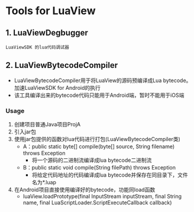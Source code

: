 # Tools for LuaView

## 1. LuaViewDegbugger
	LuaViewSDK 的lua代码调试器

## 2. LuaViewBytecodeCompiler


* LuaViewBytecodeCompiler用于将LuaView的源码预编译成Lua bytecode。加速LuaViewSDK for Android的执行
* 该工具编译出来的bytecode代码只能用于Android端，暂时不能用于iOS端


### Usage

1. 创建项目普通Java项目ProjA
2. 引入jar包
3. 使用jar包提供的函数对lua代码进行打包(LuaViewBytecodeCompiler类)
	* A：public static byte[] compile(byte[] source, String filename) throws Exception
		* 将一个源码的二进制流编译成lua bytecode二进制流
	* B：public static void compile(String filePath) throws Exception
		* 将给定代码地址的代码编译成lua bytecode并保存在同目录下，文件名为*.luap
4. 在Android项目直接使用编译好的bytecode，功能同load函数
	* luaView.loadPrototype(final InputStream inputStream, final String name, final LuaScriptLoader.ScriptExecuteCallback callback)
